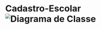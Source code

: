 # Cadastro-Escolar![Diagrama de Classe](https://user-images.githubusercontent.com/84533866/231010786-67bd8113-b418-4be4-bced-48529aa0445c.jpg)
